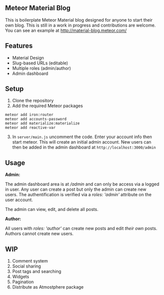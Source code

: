 ## Meteor Material Blog

This is boilerplate Meteor Material blog designed for anyone to start their own blog. This is still in a work in progress and contributions are welcome. You can see an example at http://material-blog.meteor.com/

## Features

* Material Design
* Slug-based URLs (editable)
* Multiple roles (admin/author)
* Admin dashboard

## Setup

1. Clone the repository
2. Add the required Meteor packages
```
meteor add iron:router
meteor add accounts-password
meteor add materialize:materialize
meteor add reactive-var
```
3. In `server/main.js` uncomment the code. Enter your account info then start meteor. This will create an initial admin account. New users can then be added in the admin dashboard at `http://localhost:3000/admin`

## Usage

**Admin:** 

The admin dashboard area is at */admin* and can only be access via a logged in user. Any user can create a post but only the admin can create new users. The authentification is verified via a *roles: 'admin'* attribute on the user account. 

The admin can view, edit, and delete all posts. 

**Author:**

All users with *roles: 'author'* can create new posts and edit *their own* posts. Authors cannot create new users.

## WIP

1. Comment system
2. Social sharing
3. Post tags and searching
3. Widgets
4. Pagination
5. Distribute as Atmostphere package